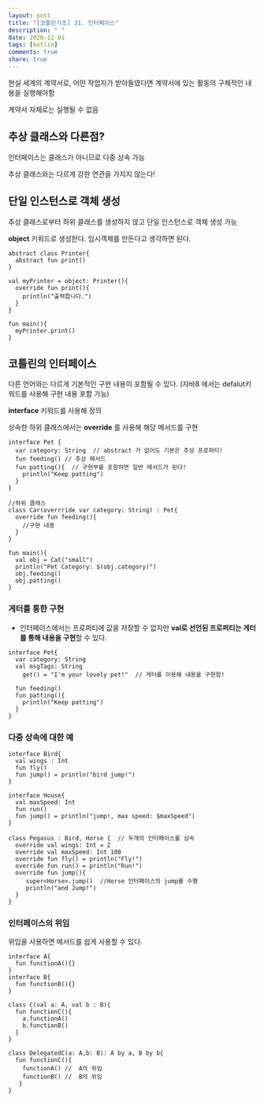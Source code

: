 ```yaml
---
layout: post
title: "[코틀린기초] 31. 인터페이스"
description: " "
date: 2020-12-01
tags: [kotlin]
comments: true
share: true
---  
```

  
  현실 세계의 계약서로, 어떤 작업자가 받아들였다면 계약서에 있는 활동의 구체적인 내용을 실행해야함
  
  계약서 자체로는 실행될 수 없음
  

## 추상 클래스와 다른점?
  
  인터페이스는 클래스가 아니므로 다중 상속 가능
  
  추상 클래스와는 다르게 강한 연관을 가지지 않는다!
  
  
## 단일 인스턴스로 객체 생성
  
  추상 클래스로부터 하위 클래스를 생성하지 않고 단일 인스턴스로 객체 생성 가능
  
  **object** 키워드로 생성한다. 임시객체를 만든다고 생각하면 된다.
  
  ```
  abstract class Printer{
    abstract fun print()
  }
  
  val myPrinter = object: Printer(){
    override fun print(){
      println("출력합니다.")
    }
  }
  
  fun main(){
    myPrinter.print()
  }
  ```
  
## 코틀린의 인터페이스
  
  다른 언어와는 다르게 기본적인 구현 내용이 포함될 수 있다. (자바8 에서는 defalut키워드를 사용해 구현 내용 포함 가능)
  
  **interface** 키워드를 사용해 정의
  
  상속한 하위 클래스에서는 **override** 를 사용해 해당 메서드를 구현
  
  ```
  interface Pet {
    var category: String  // abstract 가 없어도 기본은 추상 프로퍼티!
    fun feeding() // 추상 메서드
    fun patting(){  // 구현부를 포함하면 일반 메서드가 된다!
      println("Keep patting")
    }
  }
  
  //하위 클래스
  class Car(overrride var category: String) : Pet{
    override fun feeding(){
      //구현 내용
    }
  }
  
  fun main(){
    val obj = Cat("small")
    println("Pet Category: $(obj.category)")
    obj.feeding()
    obj.patting()
  }
  ```
  
  ### 게터를 통한 구현
  
  - 인터페이스에서는 프로퍼티에 값을 저장할 수 없지만 **val로 선언된 프로퍼티는 게터를 통해 내용을 구현**할 수 있다.
  
  ```
  interface Pet{
    var category: String
    val msgTags: String
      get() = "I'm your lovely pet!"  // 게터를 이용해 내용을 구현함!
      
    fun feeding()
    fun patting(){
      println("Keep patting")
    }
  }
  ```
  
  ### 다중 상속에 대한 예
  
  ```
  interface Bird{
    val wings : Int
    fun fly()
    fun jump() = println("bird jump!")
  }
  
  interface House{
    val maxSpeed: Int
    fun run()
    fun jump() = println("jump!, max speed: $maxSpeed")
  }
  
  class Pegasus : Bird, Horse {  // 두개의 인터페이스를 상속
    override val wings: Int = 2
    override val maxSpeed: Int 100
    override fun fly() = println("Fly!")
    override fun run() = println("Run!")
    override fun jump(){
       super<Horse>.jump()  //Horse 인터페이스의 jump를 수행
       println("and Jump!")
    }
  }
  
  ```
  
### 인터페이스의 위임
  
  위임을 사용하면 메서드를 쉽게 사용할 수 있다. 
  ```
  interface A{
    fun functionA(){}
  }
  interface B{
    fun functionB(){}
  }

  class C(val a: A, val b : B){
    fun functionC(){
      a.functionA()
      b.functionB()
    }
  }

  class DelegatedC(a: A,b: B): A by a, B by b{
    fun functionC(){
      functionA() //  A의 위임
      functionB() //  B의 위임
     }
  }
  ```


  
 
  
  
